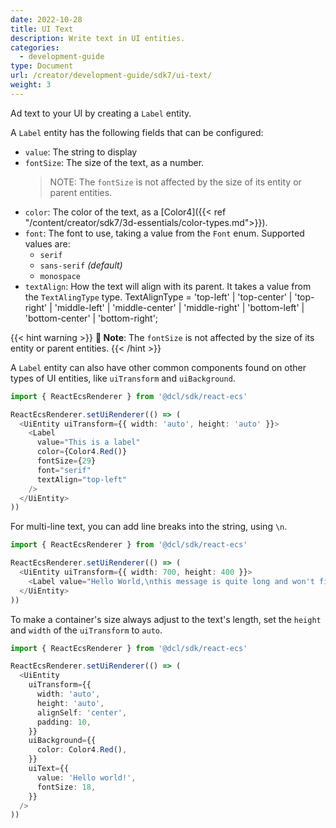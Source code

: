 ```yaml
---
date: 2022-10-28
title: UI Text
description: Write text in UI entities.
categories:
  - development-guide
type: Document
url: /creator/development-guide/sdk7/ui-text/
weight: 3
---
```


Ad text to your UI by creating a `Label` entity.

A `Label` entity has the following fields that can be configured:

- `value`: The string to display
- `fontSize`: The size of the text, as a number.
  > NOTE: The `fontSize` is not affected by the size of its entity or parent entities.
- `color`: The color of the text, as a [Color4]({{< ref "/content/creator/sdk7/3d-essentials/color-types.md">}}).
- `font`: The font to use, taking a value from the `Font` enum. Supported values are:
  - `serif`
  - `sans-serif` _(default)_
  - `monospace`
- `textAlign`: How the text will align with its parent. It takes a value from the `TextAlingType` type. TextAlignType = 'top-left' | 'top-center' | 'top-right' | 'middle-left' | 'middle-center' | 'middle-right' | 'bottom-left' | 'bottom-center' | 'bottom-right';

{{< hint warning >}}
**📔 Note**: The `fontSize` is not affected by the size of its entity or parent entities.
{{< /hint >}}

A `Label` entity can also have other common components found on other types of UI entities, like `uiTransform` and `uiBackground`.

```ts
import { ReactEcsRenderer } from '@dcl/sdk/react-ecs'

ReactEcsRenderer.setUiRenderer(() => (
  <UiEntity uiTransform={{ width: 'auto', height: 'auto' }}>
    <Label
      value="This is a label"
      color={Color4.Red()}
      fontSize={29}
      font="serif"
      textAlign="top-left"
    />
  </UiEntity>
))
```

<!-- TODO: examples with textAlign -->

For multi-line text, you can add line breaks into the string, using `\n`.

```ts
import { ReactEcsRenderer } from '@dcl/sdk/react-ecs'

ReactEcsRenderer.setUiRenderer(() => (
  <UiEntity uiTransform={{ width: 700, height: 400 }}>
    <Label value="Hello World,\nthis message is quite long and won't fit in a single line.\nI hope that's not a problem." />
  </UiEntity>
))
```

To make a container's size always adjust to the text's length, set the `height` and `width` of the `uiTransform` to `auto`.

```ts
import { ReactEcsRenderer } from '@dcl/sdk/react-ecs'

ReactEcsRenderer.setUiRenderer(() => (
  <UiEntity
    uiTransform={{
      width: 'auto',
      height: 'auto',
      alignSelf: 'center',
      padding: 10,
    }}
    uiBackground={{
      color: Color4.Red(),
    }}
    uiText={{
      value: 'Hello world!',
      fontSize: 18,
    }}
  />
))
```
